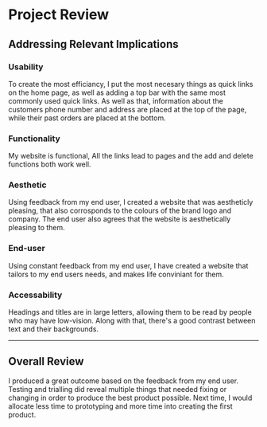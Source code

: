 # Project Review

## Addressing Relevant Implications

### Usability

To create the most efficiancy, I put the most necesary things as quick links on the home page, as well as adding a top bar with the same most commonly used quick links. As well as that, information about the customers phone number and address are placed at the top of the page, while their past orders are placed at the bottom. 


### Functionality

My website is functional, All the links lead to pages and the add and delete functions both work well. 


### Aesthetic

Using feedback from my end user, I created a website that was aestheticly pleasing, that also corrosponds to the colours of the brand logo and company. The end user also agrees that the website is aesthetically pleasing to them. 


### End-user

Using constant feedback from my end user, I have created a website that tailors to my end users needs, and makes life conviniant for them. 


### Accessability

Headings and titles are in large letters, allowing them to be read by people who may have low-vision. Along with that, there's a good contrast between text and their backgrounds.


---

## Overall Review

I produced a great outcome based on the feedback from my end user. Testing and trialling did reveal multiple things that needed fixing or changing in order to produce the best product possible. Next time, I would allocate less time to prototyping and more time into creating the first product. 


